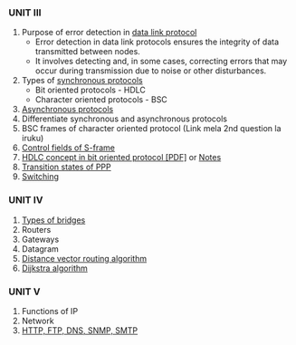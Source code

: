 ### UNIT III
1. Purpose of error detection in [data link protocol](https://technicam.blogspot.com/2015/07/summary-of-data-link-protocol.html)
   - Error detection in data link protocols ensures the integrity of data transmitted between nodes. 
   - It involves detecting and, in some cases, correcting errors that may occur during transmission due to noise or other disturbances.
2. Types of [synchronous protocols](https://technicam.blogspot.com/2015/04/synchronous-protocols.html)
   - Bit oriented protocols - HDLC
   - Character oriented protocols - BSC
3. [Asynchronous protocols](https://technicam.blogspot.com/2015/04/asynchronous-protocols.html)
4. Differentiate synchronous and asynchronous protocols
5. BSC frames of character oriented protocol (Link mela 2nd question la iruku)
6. [Control fields of S-frame](https://www.geeksforgeeks.org/types-of-hdlc-frames/)
7. [HDLC concept in bit oriented protocol [PDF]](https://www.gl.com/Presentations/HDLC-Protocol-Overview-Presentation.pdf) or [Notes](../HDLC/High-level%20Data%20Link%20Control%20(HDLC).md)
8. [Transition states of PPP](https://www.eeweb.com/ppp-transition-states/)
9. [Switching](https://www.geeksforgeeks.org/what-is-switching/)
### UNIT IV
1. [Types of bridges](https://www.naukri.com/code360/library/bridges-in-computer-networks)
2. Routers
3. Gateways
4. Datagram
5. [Distance vector routing algorithm](https://www.scaler.in/distance-vector-routing-algorithm/)
6. [Dijkstra algorithm](https://technicam.blogspot.com/2012/08/routing-algorithms.html)
### UNIT V
1. Functions of IP
2. Network
3. [HTTP, FTP, DNS, SNMP, SMTP](https://www.naukri.com/code360/library/application-layer-protocols)